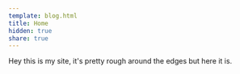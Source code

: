 ```yaml
---
template: blog.html
title: Home
hidden: true
share: true
---
```


<!-- This oddly located markdown file is part of the home page of my website.  -->

Hey this is my site, it's pretty rough around the edges but here it is.